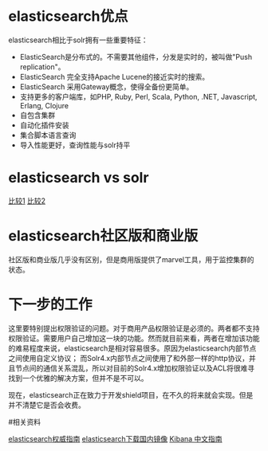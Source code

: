 # elasticsearch优点

elasticsearch相比于solr拥有一些重要特征：

- ElasticSearch是分布式的。不需要其他组件，分发是实时的，被叫做"Push replication"。
- ElasticSearch 完全支持Apache Lucene的接近实时的搜索。
- ElasticSearch 采用Gateway概念，使得全备份更简单。
- 支持更多的客户端库，如PHP, Ruby, Perl, Scala, Python, .NET, Javascript, Erlang, Clojure
- 自包含集群
- 自动化插件安装
- 集合脚本语言查询
- 导入性能更好，查询性能与solr持平

# elasticsearch vs solr

[比较1](http://stackoverflow.com/questions/10213009/solr-vs-elasticsearch)
[比较2](http://solr-vs-elasticsearch.com/)

# elasticsearch社区版和商业版

社区版和商业版几乎没有区别，但是商用版提供了marvel工具，用于监控集群的状态。

# 下一步的工作

这里要特别提出权限验证的问题。对于商用产品权限验证是必须的。两者都不支持权限验证。需要用户自己增加这一块的功能。然而就目前来看，两者在增加该功能的难易程度来说，elasticsearch是相对容易很多。原因为elasticsearch内部节点之间使用自定义协议；
而Solr4.x内部节点之间使用了和外部一样的http协议，并且节点间的通信关系混乱，所以对目前的Solr4.x增加权限验证以及ACL将很难寻找到一个优雅的解决方案，但并不是不可以。


现在，elasticsearch正在致力于开发shield项目，在不久的将来就会实现。但是并不清楚它是否会收费。

#相关资料

[elasticsearch权威指南](http://fuxiaopang.gitbooks.io/learnelasticsearch/)
[elasticsearch下载国内镜像](http://pan.baidu.com/s/1bnEjYkZ)
[Kibana 中文指南](http://chenryn.gitbooks.io/kibana-guide-cn/)

